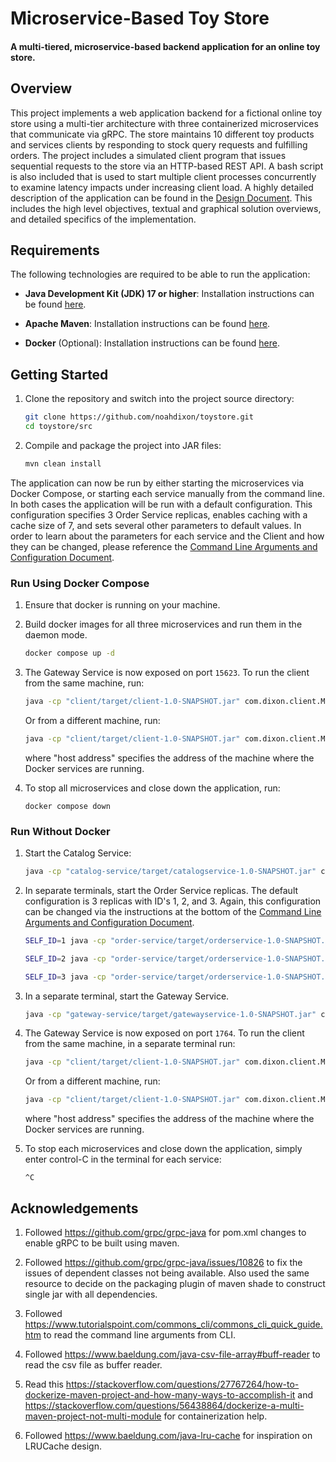 # Microservice-Based Toy Store

#### A multi-tiered, microservice-based backend application for an online toy store.

## Overview
This project implements a web application backend for a fictional online
toy store using a multi-tier architecture
with three containerized microservices that communicate via gRPC. The store maintains 10 different
toy products and services clients by responding to stock query requests and fulfilling orders. 
The project includes a simulated client program that issues sequential requests to the
store via an HTTP-based REST API. A bash script is also included that is used to start multiple client processes
concurrently to examine latency impacts under increasing client load. A highly detailed description of the application
can be found in the [Design Document](docs/DesignDoc.md). This includes the high level objectives, 
textual and graphical solution overviews, and detailed specifics of the implementation.

## Requirements

The following technologies are required to be able to run the application:
- **Java Development Kit (JDK) 17 or higher**: Installation instructions can be found
   [here](https://docs.oracle.com/en/java/javase/21/install/overview-jdk-installation.html).


- **Apache Maven**: Installation instructions can be found
   [here](https://maven.apache.org/install.html).


- **Docker** (Optional): Installation instructions can be found
   [here](https://docs.docker.com/get-docker/).

## Getting Started

1. Clone the repository and switch into the project source directory:
   ```sh
   git clone https://github.com/noahdixon/toystore.git
   cd toystore/src
   ```

2. Compile and package the project into JAR files:
   ```sh
   mvn clean install
   ```

The application can now be run by either starting the microservices via Docker Compose,
or starting each service manually from the command line. In both cases the application will be 
run with a default configuration. This configuration specifies 3 Order Service replicas,
enables caching with a cache size of 7, and sets several other parameters to default values. 
In order to learn about the parameters for each service and the Client and how they can be changed,
please reference the [Command Line Arguments and Configuration Document](docs/CmdLineArgs.md).

### Run Using Docker Compose
1. Ensure that docker is running on your machine.


2. Build docker images for all
   three microservices and run them in the daemon mode.
   ```sh
   docker compose up -d
   ```

3. The Gateway Service is now exposed on port `15623`. To run the client from the same machine, run:
   ```sh
   java -cp "client/target/client-1.0-SNAPSHOT.jar" com.dixon.client.Main -p 15623
   ```
   Or from a different machine, run:
   ```sh
   java -cp "client/target/client-1.0-SNAPSHOT.jar" com.dixon.client.Main -s <server address> -p 15623
   ```
   where "host address" specifies the address of the machine where the Docker services are running.


4. To stop all microservices and close down the application, run:
   ```shell
   docker compose down
   ```

### Run Without Docker

1. Start the Catalog Service:
   ```sh
   java -cp "catalog-service/target/catalogservice-1.0-SNAPSHOT.jar" com.dixon.catalog.CatalogServiceServer
   ```


2. In separate terminals, start the Order Service replicas. 
The default configuration is 3 replicas with ID's 1, 2, and 3. 
Again, this configuration can be changed via the instructions at the bottom of the [Command Line Arguments and Configuration Document](docs/CmdLineArgs.md).

   ```sh
   SELF_ID=1 java -cp "order-service/target/orderservice-1.0-SNAPSHOT.jar" com.dixon.order.OrderServiceServer -p 1766 
   ```
   
   ```sh
   SELF_ID=2 java -cp "order-service/target/orderservice-1.0-SNAPSHOT.jar" com.dixon.order.OrderServiceServer -p 1767
   ```
   
   ```sh
   SELF_ID=3 java -cp "order-service/target/orderservice-1.0-SNAPSHOT.jar" com.dixon.order.OrderServiceServer -p 1768
   ```


3. In a separate terminal, start the Gateway Service.

   ```sh
   java -cp "gateway-service/target/gatewayservice-1.0-SNAPSHOT.jar" com.dixon.gateway.GatewayServiceServer 
   ```


4. The Gateway Service is now exposed on port `1764`. To run the client from the same machine, in a separate terminal run:
   ```sh
   java -cp "client/target/client-1.0-SNAPSHOT.jar" com.dixon.client.Main -p 1764
   ```
   Or from a different machine, run:
   ```sh
   java -cp "client/target/client-1.0-SNAPSHOT.jar" com.dixon.client.Main -s <server address> -p 1764
   ```
   where "host address" specifies the address of the machine where the Docker services are running.

5. To stop each microservices and close down the application, simply enter control-C in the
terminal for each service:
   ```shell
   ^C
   ```
   
## Acknowledgements
1. Followed https://github.com/grpc/grpc-java for pom.xml changes to enable gRPC to be built using maven.


2. Followed https://github.com/grpc/grpc-java/issues/10826 to fix the issues of dependent classes not being available.
   Also used the same resource to decide on the packaging plugin of maven shade to construct single jar with all dependencies.


3. Followed https://www.tutorialspoint.com/commons_cli/commons_cli_quick_guide.htm to read the command line arguments from CLI.


4. Followed https://www.baeldung.com/java-csv-file-array#buff-reader to read the csv file as buffer reader.


5. Read this https://stackoverflow.com/questions/27767264/how-to-dockerize-maven-project-and-how-many-ways-to-accomplish-it
   and https://stackoverflow.com/questions/56438864/dockerize-a-multi-maven-project-not-multi-module for containerization help.


6. Followed https://www.baeldung.com/java-lru-cache for inspiration on LRUCache design.
